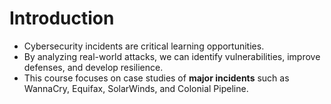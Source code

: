 # Introduction

- Cybersecurity incidents are critical learning opportunities.  
- By analyzing real-world attacks, we can identify vulnerabilities, improve defenses, and develop resilience.  
- This course focuses on case studies of **major incidents** such as WannaCry, Equifax, SolarWinds, and Colonial Pipeline.
